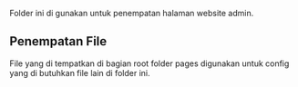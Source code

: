 Folder ini di gunakan untuk penempatan halaman website admin.

## Penempatan File ##
File yang di tempatkan di bagian root folder pages
digunakan untuk config yang di butuhkan file lain di folder ini.